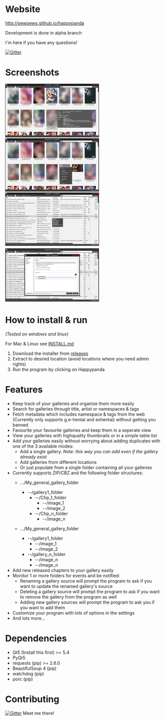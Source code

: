 # Website
http://pewpews.github.io/happypanda

Development is done in alpha branch

I'm here if you have any questions!

[![Gitter](https://badges.gitter.im/Join%20Chat.svg)](https://gitter.im/Pewpews/happypanda?utm_source=badge&utm_medium=badge&utm_campaign=pr-badge&utm_content=badge)

# Screenshots
<img src="misc/screenshot1.png" width="300">
<img src="misc/screenshot2.png" width="300">
<img src="misc/screenshot3.png" width="300">
<img src="misc/screenshot4.png" width="300">

# How to install & run
*(Tested on windows and linux)*

For Mac & Linux see [INSTALL.md](INSTALL.md)

1. Download the installer from [releases](https://github.com/Pewpews/happypanda/releases)
2. Extract to desired location (avoid locations where you need admin rights)
3. Run the program by clicking on Happypanda

# Features
- Keep track of your galleries and organize them more easily
- Search for galleries through title, artist or namespaces & tags
- Fetch metadata which includes namespace & tags from the web (Currently only supports g.e-hentai and exhentai) without getting you banned
- Favourite your favourite galleries and keep them in a seperate view
- View your galleries with highquality thumbnails or in a simple table list
- Add your galleries easily without worrying about adding duplicates with one of the 3 available modes:
	+ Add a single gallery. *Note: this way you can add even if the gallery already exist*
	+ Add galleries from different locations
	+ Or just populate from a single folder containing all your galleries
- Currently supports ZIP/CBZ and the following folder structures:
    + .../My_general_gallery_folder
        - --/gallery1_folder
            - --/Chp_1_folder
                - --/image_1
                - --/image_2
            - --/Chp_n_folder
                - --/image_n

    + .../My_general_gallery_folder
        - --/gallery1_folder
            - --/image_1
            - --/image_2
        - --/gallery_n_folder
            - --/image_n
            - --/image_n
- Add new released chapters to your gallery easily
- Monitor 1 or more folders for events and be notified:
	+ Renaming a gallery source  will prompt the program to ask if you want to update the renamed gallery's source
	+ Deleting a gallery source will prompt the program to ask if you want to remove the gallery from the program as well
	+ Adding new gallery sources will prompt the program to ask you if you want to add them
- Customize your program with lots of options in the settings
- And lots more...

# Dependencies
- Qt5 (Install this first) >= 5.4
- PyQt5
- requests (pip) >= 2.6.0
- BeautifulSoup 4 (pip)
- watchdog (pip)
- porc (pip)

# Contributing
[![Gitter](https://badges.gitter.im/Join%20Chat.svg)](https://gitter.im/Pewpews/happypanda?utm_source=badge&utm_medium=badge&utm_campaign=pr-badge&utm_content=badge)
Meet me there!

